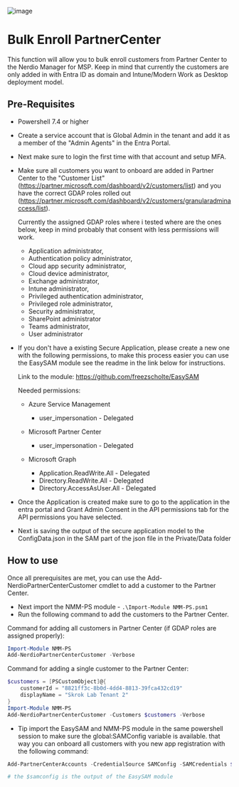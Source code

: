 ![image](https://github.com/Get-Nerdio/NMM-SE/assets/52416805/5c8dd05e-84a7-49f9-8218-64412fdaffaf)

# Bulk Enroll PartnerCenter

This function will allow you to bulk enroll customers from Partner Center to the Nerdio Manager for MSP. Keep in mind that currently the customers are only added in with Entra ID as domain and Intune/Modern Work as Desktop deployment model.

## Pre-Requisites

- Powershell 7.4 or higher
- Create a service account that is Global Admin in the tenant and add it as a member of the "Admin Agents" in the Entra Portal.
- Next make sure to login the first time with that account and setup MFA.
- Make sure all customers you want to onboard are  added in Partner Center to the "Customer List" (https://partner.microsoft.com/dashboard/v2/customers/list) and you have the correct GDAP roles rolled out (https://partner.microsoft.com/dashboard/v2/customers/granularadminaccess/list).

    Currently the assigned GDAP roles where i tested where are the ones below, keep in mind probably that consent with less permissions will work.
    - Application administrator, 
    - Authentication policy administrator, 
    - Cloud app security administrator, 
    - Cloud device administrator, 
    - Exchange administrator, 
    - Intune administrator, 
    - Privileged authentication administrator, 
    - Privileged role administrator, 
    - Security administrator, 
    - SharePoint administrator
    - Teams administrator, 
    - User administrator

- If you don't have a existing Secure Application, please create a new one with the following permissions, to make this process easier you can use the EasySAM module see the readme in the link below for instructions.

    Link to the module: https://github.com/freezscholte/EasySAM

    Needed permissions:

  - Azure Service Management
    - user_impersonation - Delegated

  - Microsoft Partner Center
    - user_impersonation - Delegated

  - Microsoft Graph
    - Application.ReadWrite.All - Delegated
    - Directory.ReadWrite.All - Delegated
    - Directory.AccessAsUser.All - Delegated

- Once the Application is created make sure to go to the application in the entra portal and Grant Admin Consent in the API permissions tab for the API permissions you have selected.
- Next is saving the output of the secure application model to the ConfigData.json in the SAM part of the json file in the Private/Data folder


## How to use

Once all prerequisites are met, you can use the Add-NerdioPartnerCenterCustomer cmdlet to add a customer to the Partner Center.

- Next import the NMM-PS module - `.\Import-Module NMM-PS.psm1`
- Run the following command to add the customers to the Partner Center.

Command for adding all customers in Partner Center (if GDAP roles are assigned properly):
```powershell
Import-Module NMM-PS
Add-NerdioPartnerCenterCustomer -Verbose
```
Command for adding a single customer to the Partner Center:

```powershell
$customers = [PSCustomObject]@{
    customerId = "8821ff3c-8b0d-4dd4-8813-39fca432cd19"
    displayName = "Skrok Lab Tenant 2"
}
Import-Module NMM-PS
Add-NerdioPartnerCenterCustomer -Customers $customers -Verbose
```
- Tip import the EasySAM and NMM-PS module in the same powershell session to make sure the global:SAMConfig variable is available. that way you can onboard all customers with you new app registration with the following command:

```powershell
Add-PartnerCenterAccounts -CredentialSource SAMConfig -SAMCredentials $samconfig -verbose

# the $samconfig is the output of the EasySAM module
```

 
